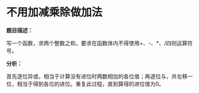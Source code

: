 # 不用加减乘除做加法

**题目描述：**

写一个函数，求两个整数之和，要求在函数体内不得使用+、-、*、/四则运算符号。

**分析：**

首先逐位异或，相当于计算没有进位时两数相加的各位值；再逐位与，并左移一位，相当于得到各位的进位。重复此过程，直到算得的进位值为0。

